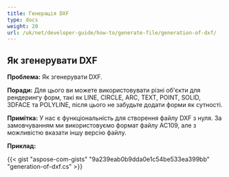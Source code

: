 ```yaml
---
title: Генерація DXF
type: docs
weight: 20
url: /uk/net/developer-guide/how-to/generate-file/generation-of-dxf/
---
```


## **Як згенерувати DXF**

**Проблема:** Як згенерувати DXF.

**Поради:** Для цього ви можете використовувати різні об'єкти для рендерингу форм, такі як LINE, CIRCLE, ARC, TEXT, POINT, SOLID, 3DFACE та POLYLINE, після цього не забудьте додати форми як сутності.

**Примітка:** У нас є функціональність для створення файлу DXF з нуля.
За замовчуванням ми використовуємо формат файлу AC109, але з можливістю вказати іншу версію файлу.

**Приклад:**

{{< gist "aspose-com-gists" "9a239eab0b9dda0e1c54be533ea399bb" "generation-of-dxf.cs" >}}
